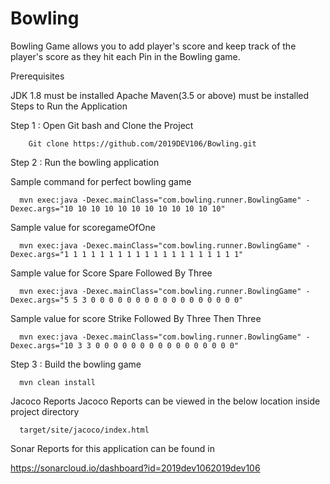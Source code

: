 # Bowling

Bowling Game allows you to add player's score and keep track of the player's score as they hit each Pin in the Bowling game.

Prerequisites

JDK 1.8 must be installed
Apache Maven(3.5 or above) must be installed
Steps to Run the Application

Step 1 : Open Git bash and Clone the Project

        Git clone https://github.com/2019DEV106/Bowling.git

Step 2 : Run the bowling application

Sample command for perfect bowling game 
      
      mvn exec:java -Dexec.mainClass="com.bowling.runner.BowlingGame" -Dexec.args="10 10 10 10 10 10 10 10 10 10 10 10"
      
Sample value for scoregameOfOne
      
      mvn exec:java -Dexec.mainClass="com.bowling.runner.BowlingGame" -Dexec.args="1 1 1 1 1 1 1 1 1 1 1 1 1 1 1 1 1 1 1 1"
      
Sample value for Score Spare Followed By Three
      
      mvn exec:java -Dexec.mainClass="com.bowling.runner.BowlingGame" -Dexec.args="5 5 3 0 0 0 0 0 0 0 0 0 0 0 0 0 0 0 0 0"
      
Sample value for score Strike Followed By Three Then Three
      
      mvn exec:java -Dexec.mainClass="com.bowling.runner.BowlingGame" -Dexec.args="10 3 3 0 0 0 0 0 0 0 0 0 0 0 0 0 0 0 0"
      
Step 3 : Build the bowling game

      mvn clean install
      
Jacoco Reports Jacoco Reports can be viewed in the below location inside project directory

      target/site/jacoco/index.html

Sonar Reports for this application can be found in

https://sonarcloud.io/dashboard?id=2019dev1062019dev106
   
